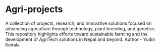 # Agri-projects
A collection of projects, research, and innovative solutions focused on advancing agriculture through technology, plant breeding, and genetics. This repository highlights efforts toward sustainable farming and the development of AgriTech solutions in Nepal and beyond.
Author - Yudin Koirala
